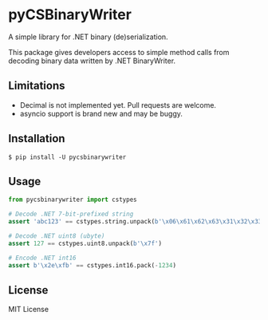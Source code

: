 # pyCSBinaryWriter

A simple library for .NET binary (de)serialization.

This package gives developers access to simple method calls from decoding
binary data written by .NET BinaryWriter.

## Limitations

* Decimal is not implemented yet. Pull requests are welcome.
* asyncio support is brand new and may be buggy.

## Installation

```shell
$ pip install -U pycsbinarywriter
```

## Usage

```python
from pycsbinarywriter import cstypes

# Decode .NET 7-bit-prefixed string
assert 'abc123' == cstypes.string.unpack(b'\x06\x61\x62\x63\x31\x32\x33')

# Decode .NET uint8 (ubyte)
assert 127 == cstypes.uint8.unpack(b'\x7f')

# Encode .NET int16
assert b'\x2e\xfb' == cstypes.int16.pack(-1234)
```

## License

MIT License
